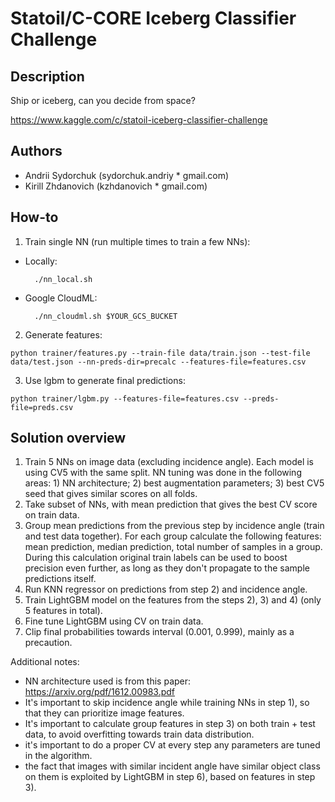 # Statoil/C-CORE Iceberg Classifier Challenge

## Description

Ship or iceberg, can you decide from space?

https://www.kaggle.com/c/statoil-iceberg-classifier-challenge

## Authors
* Andrii Sydorchuk (sydorchuk.andriy * gmail.com)
* Kirill Zhdanovich (kzhdanovich * gmail.com)

## How-to

1. Train single NN (run multiple times to train a few NNs):
  * Locally:
    ```
      ./nn_local.sh
    ```
  * Google CloudML:
    ```
      ./nn_cloudml.sh $YOUR_GCS_BUCKET
    ```
2. Generate features:
  ```
  python trainer/features.py --train-file data/train.json --test-file data/test.json --nn-preds-dir=precalc --features-file=features.csv
  ```
3. Use lgbm to generate final predictions:
  ```
  python trainer/lgbm.py --features-file=features.csv --preds-file=preds.csv
  ```
## Solution overview

 1. Train 5 NNs on image data (excluding incidence angle). Each model is using CV5 with the same split. NN tuning was done in the following areas: 1) NN architecture; 2) best augmentation parameters; 3) best CV5 seed that gives similar scores on all folds.
 2. Take subset of NNs, with mean prediction that gives the best CV score on train data.
 3. Group mean predictions from the previous step by incidence angle (train and test data together). For each group calculate the following features: mean prediction, median prediction, total number of samples in a group. During this calculation original train labels can be used to boost precision even further, as long as they don't propagate to the sample predictions itself.
 4. Run KNN regressor on predictions from step 2) and incidence angle.
 5. Train LightGBM model on the features from the steps 2), 3) and 4) (only 5 features in total).
 6. Fine tune LightGBM using CV on train data.
 7. Clip final probabilities towards interval (0.001, 0.999), mainly as a precaution.

Additional notes:

 - NN architecture used is from this paper: https://arxiv.org/pdf/1612.00983.pdf
 - It's important to skip incidence angle while training NNs in step 1), so that they can prioritize image features.
 - It's important to calculate group features in step 3) on both train + test data, to avoid overfitting towards train data distribution.
 - it's important to do a proper CV at every step any parameters are tuned in the algorithm.
 - the fact that images with similar incident angle have similar object class on them is exploited by LightGBM in step 6), based on features in step 3).
